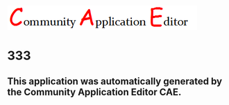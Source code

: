 ![CAE](https://github.com/PhilCAEOrg/application-333/blob/master/img/logo.png)  

333
===================


This application was automatically generated by the Community Application Editor CAE.  
---------------
